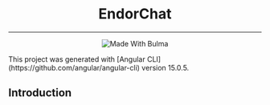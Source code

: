 <center>

# EndorChat

-----

![Made With Bulma](https://bulma.io/images/made-with-bulma.png)

</center>
This project was generated with [Angular CLI](https://github.com/angular/angular-cli) version 15.0.5.

## Introduction


